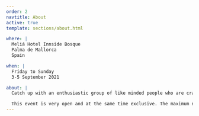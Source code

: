 ```yaml
---
order: 2
navtitle: About
active: true
template: sections/about.html

where: |
  Meliá Hotel Innside Bosque  
  Palma de Mallorca  
  Spain

when: |
  Friday to Sunday  
  3-5 September 2021

about: |
  Catch up with an enthusiastic group of like minded people who are crazy about web technologies and performance. No matter if you are an Engineer, DevOps, Architect, Product Owner or Project Manager - everybody is welcome.

  This event is very open and at the same time exclusive. The maximum number of attendees is limited to 100. We want a family atmosphere where everyone can engage in sharing their knowledge and experience. It's like a weekend with friends and everyone brought their laptops :-) Plus, it's on the beautiful island of Mallorca in late summer. Usually the weather is perfect to relax at the pool and have a good time with friends.
---
```

